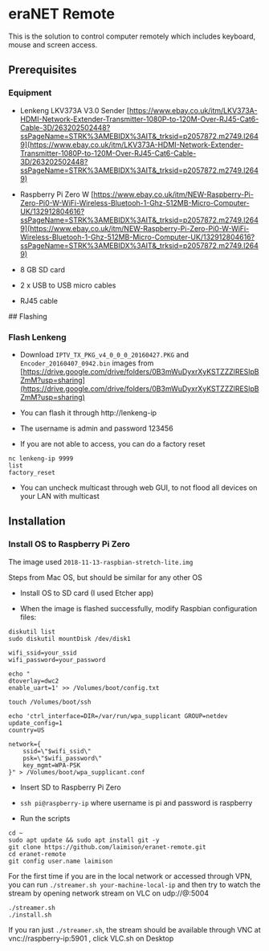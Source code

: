 # eraNET Remote

This is the solution to control computer remotely which includes keyboard, mouse and screen access.

## Prerequisites

### Equipment

* Lenkeng LKV373A V3.0 Sender [https://www.ebay.co.uk/itm/LKV373A-HDMI-Network-Extender-Transmitter-1080P-to-120M-Over-RJ45-Cat6-Cable-3D/263202502448?ssPageName=STRK%3AMEBIDX%3AIT&_trksid=p2057872.m2749.l2649](https://www.ebay.co.uk/itm/LKV373A-HDMI-Network-Extender-Transmitter-1080P-to-120M-Over-RJ45-Cat6-Cable-3D/263202502448?ssPageName=STRK%3AMEBIDX%3AIT&_trksid=p2057872.m2749.l2649)

* Raspberry Pi Zero W [https://www.ebay.co.uk/itm/NEW-Raspberry-Pi-Zero-Pi0-W-WiFi-Wireless-Bluetooh-1-Ghz-512MB-Micro-Computer-UK/132912804616?ssPageName=STRK%3AMEBIDX%3AIT&_trksid=p2057872.m2749.l2649](https://www.ebay.co.uk/itm/NEW-Raspberry-Pi-Zero-Pi0-W-WiFi-Wireless-Bluetooh-1-Ghz-512MB-Micro-Computer-UK/132912804616?ssPageName=STRK%3AMEBIDX%3AIT&_trksid=p2057872.m2749.l2649)

* 8 GB SD card

* 2 x USB to USB micro cables

* RJ45 cable

## Flashing

### Flash Lenkeng

* Download `IPTV_TX_PKG_v4_0_0_0_20160427.PKG` and `Encoder_20160407_0942.bin` images from [https://drive.google.com/drive/folders/0B3mWuDyxrXyKSTZZZlRESlpBZmM?usp=sharing](https://drive.google.com/drive/folders/0B3mWuDyxrXyKSTZZZlRESlpBZmM?usp=sharing)

* You can flash it through http://lenkeng-ip

* The username is admin and password 123456

* If you are not able to access, you can do a factory reset

```
nc lenkeng-ip 9999
list
factory_reset
```

* You can uncheck multicast through web GUI, to not flood all devices on your LAN with multicast

## Installation

### Install OS to Raspberry Pi Zero

The image used `2018-11-13-raspbian-stretch-lite.img`

Steps from Mac OS, but should be similar for any other OS

* Install OS to SD card (I used Etcher app)

* When the image is flashed successfully, modify Raspbian configuration files:

```
diskutil list
sudo diskutil mountDisk /dev/disk1

wifi_ssid=your_ssid
wifi_password=your_password

echo "
dtoverlay=dwc2
enable_uart=1' >> /Volumes/boot/config.txt

touch /Volumes/boot/ssh

echo 'ctrl_interface=DIR=/var/run/wpa_supplicant GROUP=netdev
update_config=1
country=US

network={
    ssid=\"$wifi_ssid\"
    psk=\"$wifi_password\"
    key_mgmt=WPA-PSK
}" > /Volumes/boot/wpa_supplicant.conf
```

* Insert SD to Raspberry Pi Zero

* `ssh pi@raspberry-ip` where username is pi and password is raspberry

* Run the scripts

```
cd ~
sudo apt update && sudo apt install git -y
git clone https://github.com/laimison/eranet-remote.git
cd eranet-remote
git config user.name laimison
```

For the first time if you are in the local network or accessed through VPN, you can run `./streamer.sh your-machine-local-ip` and then try to watch the stream by opening network stream on VLC on udp://@:5004

```
./streamer.sh
./install.sh
```

If you ran just `./streamer.sh`, the stream should be available through VNC at vnc://raspberry-ip:5901 , click VLC.sh on Desktop
